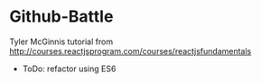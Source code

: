 # Github-Battle
Tyler McGinnis tutorial from http://courses.reactjsprogram.com/courses/reactjsfundamentals

- ToDo: refactor using ES6
